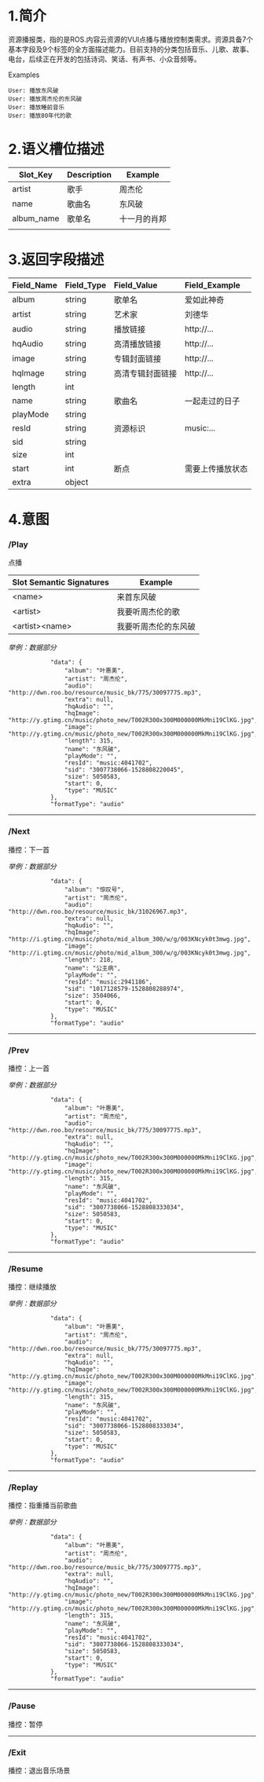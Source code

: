 # 1.简介

资源播报类，指的是ROS.内容云资源的VUI点播与播放控制类需求。资源具备7个基本字段及9个标签的全方面描述能力。目前支持的分类包括音乐、儿歌、故事、电台，后续正在开发的包括诗词、笑话、有声书、小众音频等。

Examples

```
User: 播放东风破
User: 播放周杰伦的东风破
User: 播放睡前音乐
User: 播放80年代的歌
```

# 2.语义槽位描述

| **Slot\_Key** | **Description** | **Example** |
| --- | --- | --- |
| artist | 歌手 | 周杰伦 |
| name | 歌曲名 | 东风破 |
| album\_name | 歌单名 | 十一月的肖邦 |
|  |  |  |

# 3.返回字段描述

| **Field\_Name** | **Field\_Type** | **Field\_Value** | **Field\_Example** |
| :--- | :--- | :--- | :--- |
| album | string | 歌单名 | 爱如此神奇 |
| artist | string | 艺术家 | 刘德华 |
| audio | string | 播放链接 | http://... |
| hqAudio | string | 高清播放链接 | http://... |
| image | string | 专辑封面链接 | http://... |
| hqImage | string | 高清专辑封面链接 | http://... |
| length | int |  |  |
| name | string | 歌曲名 | 一起走过的日子 |
| playMode | string |  |  |
| resId | string | 资源标识 | music:... |
| sid | string |  |  |
| size | int |  |  |
| start | int | 断点 | 需要上传播放状态 |
| extra | object |  |  |

# 4.意图

### /Play

点播

| **Slot Semantic Signatures** | **Example** |
| --- | --- |
| &lt;name&gt; | 来首东风破 |
| &lt;artist&gt; | 我要听周杰伦的歌 |
| &lt;artist&gt;&lt;name&gt; | 我要听周杰伦的东风破 |

_举例：数据部分_

```
            "data": {
                "album": "叶惠美",
                "artist": "周杰伦",
                "audio": "http://dwn.roo.bo/resource/music_bk/775/30097775.mp3",
                "extra": null,
                "hqAudio": "",
                "hqImage": "http://y.gtimg.cn/music/photo_new/T002R300x300M000000MkMni19ClKG.jpg",
                "image": "http://y.gtimg.cn/music/photo_new/T002R300x300M000000MkMni19ClKG.jpg",
                "length": 315,
                "name": "东风破",
                "playMode": "",
                "resId": "music:4041702",
                "sid": "3007738066-1528808220045",
                "size": 5050583,
                "start": 0,
                "type": "MUSIC"
            },
            "formatType": "audio"
```

---

### /Next

播控：下一首

_举例：数据部分_

```
            "data": {
                "album": "惊叹号",
                "artist": "周杰伦",
                "audio": "http://dwn.roo.bo/resource/music_bk/31026967.mp3",
                "extra": null,
                "hqAudio": "",
                "hqImage": "http://i.gtimg.cn/music/photo/mid_album_300/w/g/003KNcyk0t3mwg.jpg",
                "image": "http://i.gtimg.cn/music/photo/mid_album_300/w/g/003KNcyk0t3mwg.jpg",
                "length": 218,
                "name": "公主病",
                "playMode": "",
                "resId": "music:2941186",
                "sid": "1017128579-1528808288974",
                "size": 3504066,
                "start": 0,
                "type": "MUSIC"
            },
            "formatType": "audio"
```

---

### /Prev

播控：上一首

_举例：数据部分_

```
            "data": {
                "album": "叶惠美",
                "artist": "周杰伦",
                "audio": "http://dwn.roo.bo/resource/music_bk/775/30097775.mp3",
                "extra": null,
                "hqAudio": "",
                "hqImage": "http://y.gtimg.cn/music/photo_new/T002R300x300M000000MkMni19ClKG.jpg",
                "image": "http://y.gtimg.cn/music/photo_new/T002R300x300M000000MkMni19ClKG.jpg",
                "length": 315,
                "name": "东风破",
                "playMode": "",
                "resId": "music:4041702",
                "sid": "3007738066-1528808333034",
                "size": 5050583,
                "start": 0,
                "type": "MUSIC"
            },
            "formatType": "audio"
```

---

### /Resume

播控：继续播放

_举例：数据部分_

```
            "data": {
                "album": "叶惠美",
                "artist": "周杰伦",
                "audio": "http://dwn.roo.bo/resource/music_bk/775/30097775.mp3",
                "extra": null,
                "hqAudio": "",
                "hqImage": "http://y.gtimg.cn/music/photo_new/T002R300x300M000000MkMni19ClKG.jpg",
                "image": "http://y.gtimg.cn/music/photo_new/T002R300x300M000000MkMni19ClKG.jpg",
                "length": 315,
                "name": "东风破",
                "playMode": "",
                "resId": "music:4041702",
                "sid": "3007738066-1528808333034",
                "size": 5050583,
                "start": 0,
                "type": "MUSIC"
            },
            "formatType": "audio"

```

---

### /Replay

播控：指重播当前歌曲

_举例：数据部分_

```
            "data": {
                "album": "叶惠美",
                "artist": "周杰伦",
                "audio": "http://dwn.roo.bo/resource/music_bk/775/30097775.mp3",
                "extra": null,
                "hqAudio": "",
                "hqImage": "http://y.gtimg.cn/music/photo_new/T002R300x300M000000MkMni19ClKG.jpg",
                "image": "http://y.gtimg.cn/music/photo_new/T002R300x300M000000MkMni19ClKG.jpg",
                "length": 315,
                "name": "东风破",
                "playMode": "",
                "resId": "music:4041702",
                "sid": "3007738066-1528808333034",
                "size": 5050583,
                "start": 0,
                "type": "MUSIC"
            },
            "formatType": "audio"

```

---

### /Pause

播控：暂停

---

### /Exit

播控：退出音乐场景


